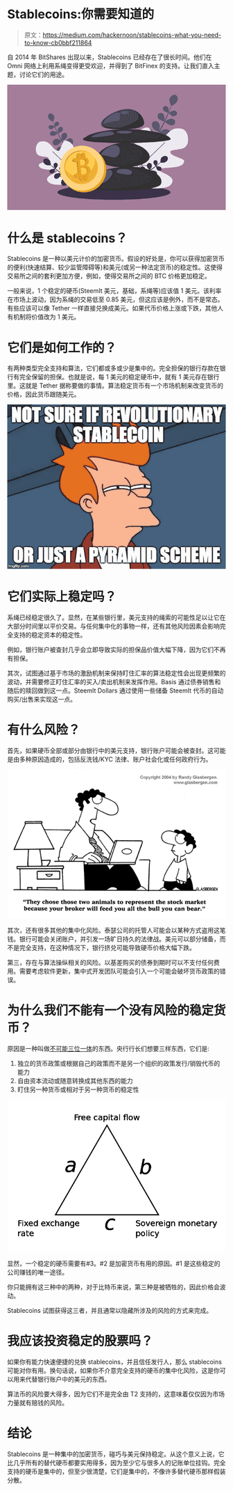 # Stablecoins:你需要知道的

> 原文：<https://medium.com/hackernoon/stablecoins-what-you-need-to-know-cb0bbf211864>

自 2014 年 BitShares 出现以来，Stablecoins 已经存在了很长时间。他们在 Omni 网络上利用系绳变得更受欢迎，并得到了 BitFinex 的支持。让我们直入主题，讨论它们的用途。

![](img/3c0ad5ea292a1f05430e3cfd526f0e0e.png)

# 什么是 stablecoins？

Stablecoins 是一种以美元计价的加密货币。假设的好处是，你可以获得加密货币的便利(快速结算、较少监管障碍等)和美元(或另一种法定货币)的稳定性。这使得交易所之间的套利更加方便，例如，使得交易所之间的 BTC 价格更加稳定。

一般来说，1 个稳定的硬币(SteemIt 美元，基础，系绳等)应该值 1 美元。该利率在市场上波动，因为系绳的交易低至 0.85 美元，但这应该是例外，而不是常态。有些应该可以像 Tether 一样直接兑换成美元。如果代币价格上涨或下跌，其他人有机制将价值改为 1 美元。

# 它们是如何工作的？

有两种类型完全支持和算法，它们都或多或少是集中的。完全担保的银行存款在银行有完全保留的担保。也就是说，每 1 美元的稳定硬币中，就有 1 美元存在银行里。这就是 Tether 据称要做的事情。算法稳定货币有一个市场机制来改变货币的价格，因此货币跟随美元。

![](img/b252631d06e0e9b71699636193485a81.png)

# 它们实际上稳定吗？

系绳已经稳定很久了。显然，在某些银行里，美元支持的绳索的可能性足以让它在大部分时间里以平价交易。与任何集中化的事物一样，还有其他风险因素会影响完全支持的稳定资本的稳定性。

例如，银行账户被查封几乎会立即导致实际的担保品价值大幅下降，因为它们不再有担保。

其次，试图通过基于市场的激励机制来保持盯住汇率的算法稳定性会出现更频繁的波动，并需要修正盯住汇率的买入/卖出机制来发挥作用。Basis 通过债券销售和随后的赎回做到这一点。SteemIt Dollars 通过使用一些储备 SteemIt 代币的自动购买/出售来实现这一点。

# 有什么风险？

首先，如果硬币全部或部分由银行中的美元支持，银行账户可能会被查封。这可能是由多种原因造成的，包括反洗钱/KYC 法律、账户社会化或任何政府行为。

![](img/0112c0498933e047b76f4e9fcfb1be9d.png)

其次，还有很多其他的集中化风险。泰瑟公司的托管人可能会以某种方式盗用这笔钱。银行可能会关闭账户，并引发一场旷日持久的法律战。美元可以部分储备，而不是完全支持，在这种情况下，银行挤兑可能导致硬币价格大幅下跌。

第三，存在与算法操纵相关的风险。以基差购买的债券到期时可以不支付任何费用。需要考虑软件更新，集中式开发团队可能会引入一个可能会破坏货币政策的错误。

# 为什么我们不能有一个没有风险的稳定货币？

原因是一种叫做[不可能三位一体](https://en.wikipedia.org/wiki/Impossible_trinity)的东西。央行行长们想要三样东西，它们是:

1.  独立的货币政策或根据自己的政策而不是另一个组织的政策发行/销毁代币的能力
2.  自由资本流动或随意转换成其他东西的能力
3.  盯住另一种货币或相对于另一种货币的稳定性

![](img/f3b2e2bf7fb30f5e63c1aea69282b35e.png)

显然，一个稳定的硬币需要有#3。#2 是加密货币有用的原因。#1 是这些稳定的公司赚钱的唯一途径。

你只能拥有这三种中的两种，对于比特币来说，第三种是被牺牲的，因此价格会波动。

Stablecoins 试图获得这三者，并且通常以隐藏所涉及的风险的方式来完成。

# 我应该投资稳定的股票吗？

如果你有能力快速便捷的兑换 stablecoins，并且信任发行人，那么 stablecoins 可能对你有用。换句话说，如果你不介意完全支持的硬币的集中化风险，这是你可以用来代替银行账户中的美元的东西。

算法币的风险要大得多，因为它们不是完全由 T2 支持的，这意味着仅仅因为市场力量就有赔钱的风险。

# 结论

Stablecoins 是一种集中的加密货币，碰巧与美元保持稳定。从这个意义上说，它比几乎所有的替代硬币都要实用得多，因为至少它与很多人的记账单位挂钩。完全支持的硬币是集中的，但至少很清楚，它们是集中的，不像许多替代硬币那样假装分散。
